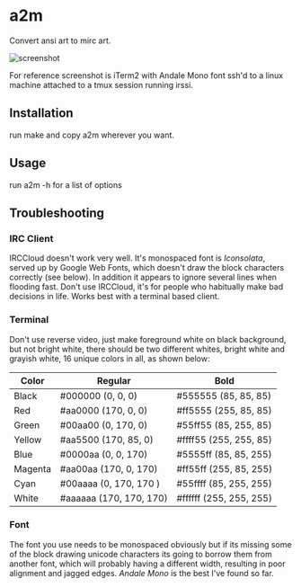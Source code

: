 # a2m

Convert ansi art to mirc art.

![screenshot](https://github.com/tat3r/a2m/blob/master/screenshot.png?raw=true)

For reference screenshot is iTerm2 with Andale Mono font ssh'd to a linux
machine attached to a tmux session running irssi.

## Installation

run make and copy a2m wherever you want.

## Usage

run a2m -h for a list of options

## Troubleshooting

### IRC Client

IRCCloud doesn't work very well.  It's monospaced font is *Iconsolata*, served
up by Google Web Fonts, which doesn't draw the block characters correctly
(see below).  In addition it appears to ignore several lines when flooding
fast.  Don't use IRCCloud, it's for people who habitually make bad decisions
in life.  Works best with a terminal based client.

### Terminal

Don't use reverse video, just make foreground white on black background, but
not bright white, there should be two different whites, bright white and
grayish white, 16 unique colors in all, as shown below:

Color | Regular | Bold
------|---------|-----
Black   | #000000 (0, 0, 0)       | #555555 (85, 85, 85)
Red     | #aa0000 (170, 0, 0)     | #ff5555 (255, 85, 85)
Green   | #00aa00 (0, 170, 0)     | #55ff55 (85, 255, 85)
Yellow  | #aa5500 (170, 85, 0)    | #ffff55 (255, 255, 85)
Blue    | #0000aa (0, 0, 170)     | #5555ff (85, 85, 255)
Magenta | #aa00aa (170, 0, 170)   | #ff55ff (255, 85, 255)
Cyan    | #00aaaa (0, 170, 170 )  | #55ffff (85, 255, 255)
White   | #aaaaaa (170, 170, 170) | #ffffff (255, 255, 255)

### Font

The font you use needs to be monospaced obviously but if its missing some of
the block drawing unicode characters its going to borrow them from another
font, which will probably having a different width, resulting in poor alignment
and jagged edges.  *Andale Mono* is the best I've found so far.
